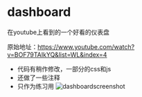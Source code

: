 # dashboard
在youtube上看到的一个好看的仪表盘

原始地址：https://www.youtube.com/watch?v=BOF79TAIkYQ&list=WL&index=4

- 代码有稍作修改，一部分的css和js
- 还做了一些注释
- 只作为练习用
![dashboardscreenshot](https://user-images.githubusercontent.com/33573043/173006833-92fac994-c6fa-446a-bba8-18e49366514f.png)
